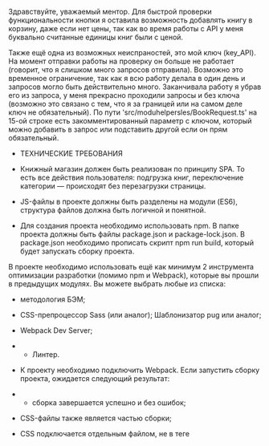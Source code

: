 Здравствуйте, уважаемый ментор. Для быстрой проверки функциональности кнопки я оставила возможность добавлять книгу в корзину, даже если нет цены, так как во время работы с API у меня буквально считанные единицы книг были с ценой.

Также ещё одна из возможных неиспраностей, это мой ключ (key_API). На момент отправки работы на проверку он больше не работает (говорит, что я слишком много запросов отправила). Возможно это временное ограничение, так как я всю работу делала в один день и запросов могло быть действительно много. Заканчивала работу я убрав его из запроса, у меня прекрасно проходили запросы и без ключа (возможно это связано с тем, что я за границей или на самом деле ключ не обязательный). По пути 'src/moduhelpersles/BookRequest.ts' на 15-ой строке есть закомментированный параметр с ключом, который можно добавить в запрос или подставить другой если он прям обязательный.


* ТЕХНИЧЕСКИЕ ТРЕБОВАНИЯ

+ Книжный магазин должен быть реализован по принципу SPA.
То есть все действия пользователя: подгрузка книг, переключение категории — происходят без перезагрузки страницы.

+ JS-файлы в проекте должны быть разделены на модули (ES6), структура файлов должна быть логичной и понятной.

+ Для создания проекта необходимо использовать npm. В папке проекта должны быть файлы package.json и package-lock.json. В package.json необходимо прописать скрипт npm run build, который будет запускать сборку проекта.

В проекте необходимо использовать ещё как минимум 2 инструмента оптимизации разработки (помимо npm и Webpack), которые вы прошли в предыдущих модулях. Вы можете выбрать любые из списка:
+ методология БЭМ;
+ CSS-препроцессор Sass (или аналог);
Шаблонизатор pug или аналог;
+ Webpack Dev Server;
+ - Линтер.

+ К проекту необходимо подключить Webpack.
Если запустить сборку проекта, ожидается следующий результат:
+ - сборка завершается успешно и без ошибок;
+ CSS-файлы также является частью сборки;
+ CSS подключается отдельным файлом, не в теге <style>;
+ JS и CSS-файлы минифицируются в процессе сборки.


* ТРЕБОВАНИЯ К ВЁРСТКЕ И CSS

1. Вёрстка должна соответствовать макету. Добиваться Pixel-Perfect соответствия не обязательно, но основные моменты должны быть соблюдены:
+ цветовая гамма,
+ - шрифты,
+ размеры,
+ отступы.

2. + Приложение должно корректно отображаться на различных разрешениях. К сожалению, дизайна для мобильной версии в макете нет, поэтому постарайтесь реализовать её самостоятельно.
Не нужно придумывать сложный дизайн, достаточно будет просто перегруппировать элементы так, чтобы они помещались на маленьком экране.

3. + В приложении должны присутствовать разделы <header>, <main> и <nav>. Ссылки должны быть прописаны в теге <a>, кнопки должны быть реализованы элементом <button>, и так далее. Не забывайте также про обязательный атрибут alt у изображений.

4. + При наведении курсора на любые кликабельные элементы должен появляться cursor: pointer.
Соблюдайте семантическую вёрстку.

5. + Использовать селекторы по тегу и id для задания стилей нельзя. Используйте классы.